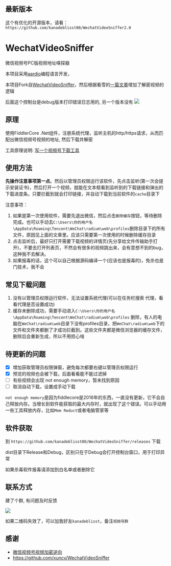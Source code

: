 ## 最新版本

这个有优化的开源版本，请看：`https://github.com/kanadeblisst00/WechatVideoSniffer2.0`


# WechatVideoSniffer

微信视频号PC版视频地址嗅探器

本项目采用[aardio](https://www.aardio.com/)编程语言开发，

本项目Fork自[WechatVideoSniffer](https://github.com/xuncv/WechatVideoSniffer)，然后根据看雪的[一篇文章](https://bbs.kanxue.com/thread-279740-1.htm)增加了解密视频的逻辑

后面这个控制台是debug版本打印错误日志用的, 另一个版本没有
![](http://cdn.ikanade.cn/20240128132804.png)

## 原理

使用FiddlerCore .Net组件，注册系统代理，监听主机的http/https请求，从而匹配出微信视频号视频的地址, 然后下载并解密

工具原理说明: [写一个视频号下载工具](https://mp.weixin.qq.com/s/sjjsKC9UlK7ZBoeE2JmZIQ)

## 使用方法

**先操作注意事项第一点**。然后以管理员权限运行该软件，先点击监听(第一次会提示安装证书)，然后打开一个视频，就能在文本框看到监听到的下载链接和弹出的下载进度条。只要拦截到就会打印链接，并自动下载到当前软件的`cache`目录下

注意事项：

1. 如果是第一次使用软件，需要先退出微信，然后点击`删除缓存`按钮，等待删除完成。也可以手动去`C:\Users\你的用户名\AppData\Roaming\Tencent\WeChat\radium\web\profiles`删除目录下的所有文件，原因见上面的文章里。应该只需要第一次使用的时候删除缓存目录
2. 点击监听后，最好只打开需要下载视频的详情页(先分享给文件传输助手打开)，不要去打开列表页，不然会有很多的视频跳出来，会有意想不到的bug，这种我不去解决。
3. 如果报毒的话，这个可以自己根据源码编译一个(应该也是报毒的)，免杀也是门技术，我不会

## 常见下载问题

1. 没有以管理员权限运行软件，无法设置系统代理(可以在任务栏搜索 代理，看看代理是否设置成功)
2. 缓存未删除成功，需要手动进入`C:\Users\你的用户名\AppData\Roaming\Tencent\WeChat\radium\web\profiles` 删除，有人的电脑在`WeChat\radium\web`目录下没有profiles目录，把`WeChat\radium\web`下的文件和文件夹都删了才成功拦截到。这些文件夹都是微信浏览器的缓存文件，删除后会重新生成，所以不用担心啥


## 待更新的问题

- [x] 增加获取管理员权限弹窗，避免每次都要右键以管理员权限运行
- [x] 预览的视频也会被下载，后面看看能不能过滤掉
- [ ] 有些视频会出现 not enough memory，暂未找到原因
- [ ] 取消自动下载，设置成手动下载

`not enough memory`是因为fiddlecore是2016年的东西，一直没有更新，它不会自己释放内存。当增长到软件能获取的最大内存时，就出现了这个错误。可以手动用一些工具释放内存，比如`Mem Reduct`或者电脑管家等

## 软件获取

到 `https://github.com/kanadeblisst00/WechatVideoSniffer/releases` 下载

dist目录下Release和Debug，区别只在于Debug会打开控制台窗口，用于打印异常

如果杀毒软件报毒请添加到白名单或者删除它

## 联系方式

建了个群, 有问题及时反馈

![](http://cdn.ikanade.cn/feed_room_qrcode_20240229.jpg)

如果二维码失效了，可以加我好友`kanadeblisst`，备注`视频号群`

## 感谢

- [微信视频号视频加密逆向](https://bbs.kanxue.com/thread-279740-1.htm)
- https://github.com/xuncv/WechatVideoSniffer